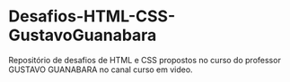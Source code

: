 # Desafios-HTML-CSS-GustavoGuanabara
Repositório de desafios de HTML e CSS propostos no curso do professor GUSTAVO GUANABARA no canal curso em video.
